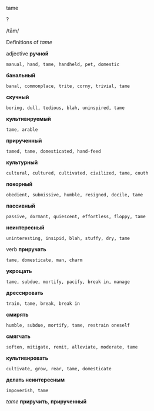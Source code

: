 tame

?

/tām/

Definitions of _tame_

adjective
**ручной**

    manual, hand, tame, handheld, pet, domestic
**банальный**

    banal, commonplace, trite, corny, trivial, tame
**скучный**

    boring, dull, tedious, blah, uninspired, tame
**культивируемый**

    tame, arable
**прирученный**

    tamed, tame, domesticated, hand-feed
**культурный**

    cultural, cultured, cultivated, civilized, tame, couth
**покорный**

    obedient, submissive, humble, resigned, docile, tame
**пассивный**

    passive, dormant, quiescent, effortless, floppy, tame
**неинтересный**

    uninteresting, insipid, blah, stuffy, dry, tame

verb
**приручать**

    tame, domesticate, man, charm
**укрощать**

    tame, subdue, mortify, pacify, break in, manage
**дрессировать**

    train, tame, break, break in
**смирять**

    humble, subdue, mortify, tame, restrain oneself
**смягчать**

    soften, mitigate, remit, alleviate, moderate, tame
**культивировать**

    cultivate, grow, rear, tame, domesticate
**делать неинтересным**

    impoverish, tame

_tame_
**приручить**, **прирученный**